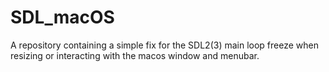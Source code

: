 # SDL_macOS
A repository containing a simple fix for the SDL2(3) main loop freeze when resizing or interacting with the macos window and menubar.
